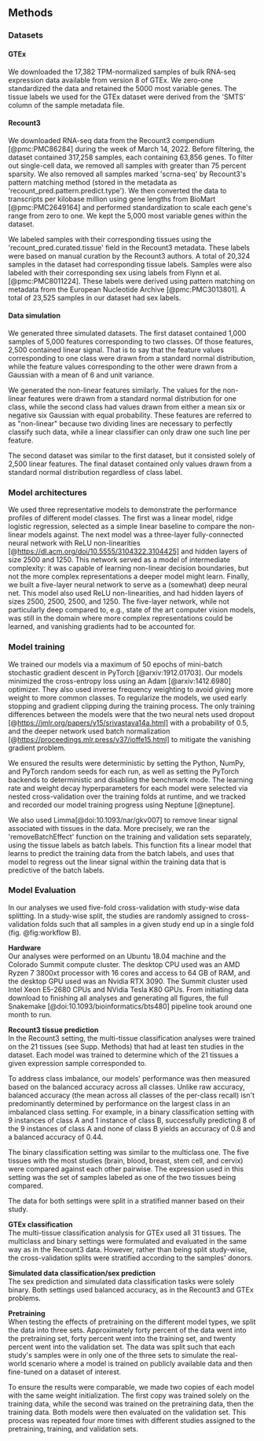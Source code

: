 ## Methods

### Datasets

#### GTEx

We downloaded the 17,382 TPM-normalized samples of bulk RNA-seq expression data available from version 8 of GTEx.
We zero-one standardized the data and retained the 5000 most variable genes.
The tissue labels we used for the GTEx dataset were derived from the 'SMTS' column of the sample metadata file.

#### Recount3

We downloaded RNA-seq data from the Recount3 compendium [@pmc:PMC86284] during the week of March 14, 2022.
Before filtering, the dataset contained 317,258 samples, each containing 63,856 genes.
To filter out single-cell data, we removed all samples with greater than 75 percent sparsity.
We also removed all samples marked 'scrna-seq' by Recount3's pattern matching method (stored in the metadata as 'recount_pred.pattern.predict.type').
We then converted the data to transcripts per kilobase million using gene lengths from BioMart [@pmc:PMC2649164] and performed standardization to scale each gene's range from zero to one.
We kept the 5,000 most variable genes within the dataset.

We labeled samples with their corresponding tissues using the 'recount_pred.curated.tissue' field in the Recount3 metadata.
These labels were based on manual curation by the Recount3 authors.
A total of 20,324 samples in the dataset had corresponding tissue labels.
Samples were also labeled with their corresponding sex using labels from Flynn et al. [@pmc:PMC8011224].
These labels were derived using pattern matching on metadata from the European Nucleotide Archive [@pmc:PMC3013801].
A total of 23,525 samples in our dataset had sex labels.

#### Data simulation

We generated three simulated datasets.
The first dataset contained 1,000 samples of 5,000 features corresponding to two classes.
Of those features, 2,500 contained linear signal.
That is to say that the feature values corresponding to one class were drawn from a standard normal distribution, while the feature values corresponding to the other were drawn from a Gaussian with a mean of 6 and unit variance.

We generated the non-linear features similarly.
The values for the non-linear features were drawn from a standard normal distribution for one class, while the second class had values drawn from either a mean six or negative six Gaussian with equal probability.
These features are referred to as "non-linear" because two dividing lines are necessary to perfectly classify such data, while a linear classifier can only draw one such line per feature.

The second dataset was similar to the first dataset, but it consisted solely of 2,500 linear features.
The final dataset contained only values drawn from a standard normal distribution regardless of class label.

### Model architectures

We used three representative models to demonstrate the performance profiles of different model classes.
The first was a linear model, ridge logistic regression, selected as a simple linear baseline to compare the non-linear models against.
The next model was a three-layer fully-connected neural network with ReLU non-linearities [@https://dl.acm.org/doi/10.5555/3104322.3104425] and hidden layers of size 2500 and 1250.
This network served as a model of intermediate complexity: it was capable of learning non-linear decision boundaries, but not the more complex representations a deeper model might learn.
Finally, we built a five-layer neural network to serve as a (somewhat) deep neural net.
This model also used ReLU non-linearities, and had hidden layers of sizes 2500, 2500, 2500, and 1250.
The five-layer network, while not particularly deep compared to, e.g., state of the art computer vision models, was still in the domain where more complex representations could be learned, and vanishing gradients had to be accounted for.

### Model training

We trained our models via a maximum of 50 epochs of mini-batch stochastic gradient descent in PyTorch [@arxiv:1912.01703].
Our models minimized the cross-entropy loss using an Adam [@arxiv:1412.6980] optimizer.
They also used inverse frequency weighting to avoid giving more weight to more common classes.
To regularize the models, we used early stopping and gradient clipping during the training process.
The only training differences between the models were that the two neural nets used dropout [@https://jmlr.org/papers/v15/srivastava14a.html] with a probability of 0.5, and the deeper network used batch normalization [@https://proceedings.mlr.press/v37/ioffe15.html] to mitigate the vanishing gradient problem.

We ensured the results were deterministic by setting the Python, NumPy, and PyTorch random seeds for each run, as well as setting the PyTorch backends to deterministic and disabling the benchmark mode.
The learning rate and weight decay hyperparameters for each model were selected via nested cross-validation over the training folds at runtime, and we tracked and recorded our model training progress using Neptune [@neptune].

We also used Limma[@doi:10.1093/nar/gkv007] to remove linear signal associated with tissues in the data.
More precisely, we ran the 'removeBatchEffect' function on the training and validation sets separately, using the tissue labels as batch labels.
This function fits a linear model that learns to predict the training data from the batch labels, and uses that model to regress out the linear signal within the training data that is predictive of the batch labels.

### Model Evaluation
In our analyses we used five-fold cross-validation with study-wise data splitting.
In a study-wise split, the studies are randomly assigned to cross-validation folds such that all samples in a given study end up in a single fold (fig. @fig:workflow B).

**Hardware**  
Our analyses were performed on an Ubuntu 18.04 machine and the Colorado Summit compute cluster.
The desktop CPU used was an AMD Ryzen 7 3800xt processor with 16 cores and access to 64 GB of RAM, and the desktop GPU used was an Nvidia RTX 3090.
The Summit cluster used Intel Xeon E5-2680 CPUs and NVidia Tesla K80 GPUs.
From initiating data download to finishing all analyses and generating all figures, the full Snakemake [@doi:10.1093/bioinformatics/bts480] pipeline took around one month to run.

**Recount3 tissue prediction**  
In the Recount3 setting, the multi-tissue classification analyses were trained on the 21 tissues (see Supp. Methods) that had at least ten studies in the dataset.
Each model was trained to determine which of the 21 tissues a given expression sample corresponded to.

To address class imbalance, our models' performance was then measured based on the balanced accuracy across all classes.
Unlike raw accuracy, balanced accuracy (the mean across all classes of the per-class recall) isn't predominantly determined by performance on the largest class in an imbalanced class setting.
For example, in a binary classification setting with 9 instances of class A and 1 instance of class B, successfully predicting 8 of the 9 instances of class A and none of class B yields an accuracy of 0.8 and a balanced accuracy of 0.44.

The binary classification setting was similar to the multiclass one.
The five tissues with the most studies (brain, blood, breast, stem cell, and cervix) were compared against each other pairwise.
The expression used in this setting was the set of samples labeled as one of the two tissues being compared.

The data for both settings were split in a stratified manner based on their study.

**GTEx classification**  
The multi-tissue classification analysis for GTEx used all 31 tissues.
The multiclass and binary settings were formulated and evaluated in the same way as in the Recount3 data.
However, rather than being split study-wise, the cross-validation splits were stratified according to the samples' donors.

**Simulated data classification/sex prediction**  
The sex prediction and simulated data classification tasks were solely binary.
Both settings used balanced accuracy, as in the Recount3 and GTEx problems.

**Pretraining**  
When testing the effects of pretraining on the different model types, we split the data into three sets.
Approximately forty percent of the data went into the pretraining set, forty percent went into the training set, and twenty percent went into the validation set.
The data was split such that each study's samples were in only one of the three sets to simulate the real-world scenario where a model is trained on publicly available data and then fine-tuned on a dataset of interest.

To ensure the results were comparable, we made two copies of each model with the same weight initialization.
The first copy was trained solely on the training data, while the second was trained on the pretraining data, then the training data.
Both models were then evaluated on the validation set.
This process was repeated four more times with different studies assigned to the pretraining, training, and validation sets.
